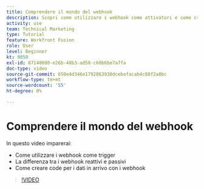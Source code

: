 ```yaml
---
title: Comprendere il mondo del webhook
description: Scopri come utilizzare i webhook come attivatori e come creare code per i dati in arrivo con i webhook, il tutto in [!DNL Adobe Workfront Fusion].
activity: use
team: Technical Marketing
type: Tutorial
feature: Workfront Fusion
role: User
level: Beginner
kt: 9050
exl-id: 87140000-e26b-48b3-ad58-c60b6be7a7fa
doc-type: video
source-git-commit: 650e4d346e1792863930dcebafacab4c88f2a8bc
workflow-type: tm+mt
source-wordcount: '55'
ht-degree: 0%

---
```


# Comprendere il mondo del webhook

In questo video imparerai:

* Come utilizzare i webhook come trigger
* La differenza tra i webhook reattivi e passivi
* Come creare code per i dati in arrivo con i webhook

>[!VIDEO](https://video.tv.adobe.com/v/335291/?quality=12&learn=on)
